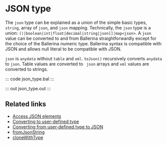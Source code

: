 # JSON type

The `json` type can be explained as a union of the simple basic types, `string`, array of `json`, and `json` mapping. Technically, the `json` type is a union: `()|boolean|int|float|decimal|string|json[]|map<json>`. A `json` value can be converted to and from Ballerina straightforwardly except for the choice of the Ballerina numeric type. Ballerina syntax is compatible with JSON and allows null literal to be compatible with JSON.

`json` is `anydata` without `table` and `xml`. `toJson()` recursively converts `anydata` to `json`. Table values are converted to ` json` arrays and `xml` values are converted to strings.

::: code json_type.bal :::

::: out json_type.out :::

## Related links
- [Access JSON elements](/learn/by-example/access-json-elements/)
- [Converting to user-defined type](/learn/by-example/converting-to-user-defined-type/)
- [Converting from user-defined type to JSON](/learn/by-example/converting-from-user-defined-type-to-json/)
- [fromJsonString](https://lib.ballerina.io/ballerina/lang.value/0.0.0/functions#fromJsonString)
- [cloneWithType](https://lib.ballerina.io/ballerina/lang.value/0.0.0/functions#cloneWithType)